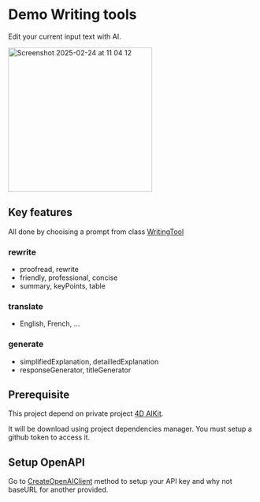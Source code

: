 # Demo Writing tools

Edit your current input text with AI.

<img width="292" alt="Screenshot 2025-02-24 at 11 04 12" src="https://github.com/user-attachments/assets/c41395d3-92f2-45b1-b868-8d51843dc303" />

## Key features

All done by chooising a prompt from class [WritingTool](Project/Sources/Classes/WritingTool.4dm)

### rewrite 
- proofread, rewrite
- friendly, professional, concise
- summary, keyPoints, table

### translate 

- English, French, ...

### generate 

- simplifiedExplanation, detailledExplanation
- responseGenerator, titleGenerator

## Prerequisite

This project depend on private project [4D AIKit](https://github.com/4d/4d-aikit). 

It will be  download using project dependencies manager. You must setup a github token to access it.

## Setup OpenAPI

Go to  [CreateOpenAIClient](Project/Sources/Methods/CreateOpenAIClient.4dm) method to setup your API key and why not baseURL for another provided.
